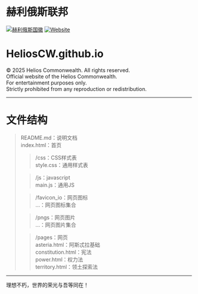 # 赫利俄斯联邦
[![赫利俄斯国徽](helioscw.github.io/pngs/logo.ico)](helioscw.github.io)
[![Website](https://img.shields.io/badge/%E5%AE%98%E7%BD%91-%E8%B5%AB%E5%88%A9%E4%BF%84%E6%96%AF%E8%81%94%E9%82%A6-blue)](https://helioscw.github.io)

# HeliosCW.github.io
© 2025 Helios Commonwealth. All rights reserved. <br>
Official website of the Helios Commonwealth. <br>
For entertainment purposes only. <br>
Strictly prohibited from any reproduction or redistribution. <br>

----
# 文件结构
>README.md：说明文档<br>
>index.html：首页<br>
>>/css：CSS样式表<br>
>>style.css：通用样式表<br>
>
>>/js：javascript<br>
>>main.js：通用JS<br>
>
>>/favicon_io：网页图标<br>
>>...：网页图标集合<br>
>
>>/pngs：网页图片<br>
>>...：网页图片集合<br>
>
>>/pages：网页<br>
>>asteria.html：阿斯忒拉基础<br>
>>constitution.html：宪法<br>
>>power.html：权力法<br>
>>territory.html：领土探索法<br>

----
理想不朽，世界的荣光与吾等同在！
